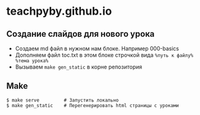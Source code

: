 # teachpyby.github.io

## Создание слайдов для нового урока

- Создаем md файл в нужном нам блоке. Например 000-basics
- Дополняем файл toc.txt в этом блоке строчкой вида `%путь к файлу% %тема урока%`
- Вызываем `make gen_static` в корне репозитория

## Make

```
$ make serve         # Запустить локально
$ make gen_static    # Перегенерировать html страницы с уроками
```
